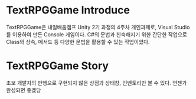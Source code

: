 # TextRPGGame Introduce
TextRPGGame은 내일배움캠프 Unity 2기 과정의 4주차 개인과제로, Visual Studio를 이용하여 만든 Console 게임이다.
C#의 문법과 친숙해지기 위한 간단한 작업으로 Class와 상속, 메서드 등 다양한 문법을 활용할 수 있는 작업이었다.

# TextRPGGame Story
초보 개발자의 만행으로 구현되지 않은 상점과 상태창, 인벤토리만 볼 수 있다.
언젠가 완성되면 좋겠당
